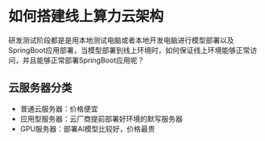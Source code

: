 # 如何搭建线上算力云架构
研发测试阶段都是是用本地测试电脑或者本地开发电脑进行模型部署以及SpringBoot应用部署，当模型部署到线上环境时，如何保证线上环境能够正常访问，并且能够正常部署SpringBoot应用呢？

## 云服务器分类
- 普通云服务器：价格便宜
- 应用型服务器：云厂商提前部署好环境的默写服务器
- GPU服务器：部署AI模型比较好，价格最贵


